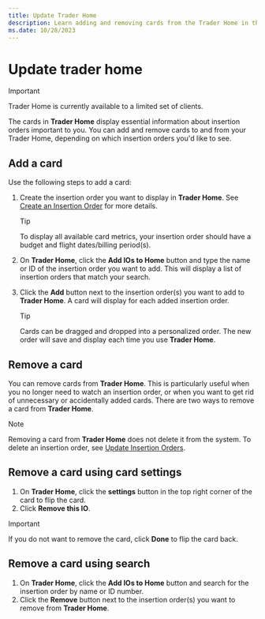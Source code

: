 ```yaml
---
title: Update Trader Home
description: Learn adding and removing cards from the Trader Home in this page.  
ms.date: 10/28/2023
---
```



# Update trader home

> [!IMPORTANT]
> Trader Home is currently available to a limited set of clients. 

The cards in **Trader Home** display
essential information about insertion orders important to you. You can
add and remove cards to and from your Trader Home, depending on which
insertion orders you'd like to see.

## Add a card

Use the following steps to add a card:

1. Create the insertion order you want to display in
    **Trader Home**. See [Create an Insertion Order](create-an-insertion-order.md) for more details.
    
    > [!TIP]
    > To display all available card metrics, your insertion order should have a budget and flight dates/billing period(s).

1. On **Trader Home**, click the **Add IOs to
    Home** button and type the name or ID of the insertion order
    you want to add. This will display a list of insertion orders that
    match your search.
1. Click the **Add** button next to the
    insertion order(s) you want to add to
    **Trader Home**. A card will
    display for each added insertion order.

    > [!TIP]
    > Cards can be dragged and dropped into a personalized order. The new order will save and display each time you use **Trader Home**.

## Remove a card

You can remove cards from **Trader
Home**. This is particularly useful when you no longer need to
watch an insertion order, or when you want to get rid of unnecessary or
accidentally added cards. There are two ways to remove a card from
**Trader Home**.

> [!NOTE]
> Removing a card from **Trader Home** does not delete it from the system. To delete an insertion order, see [Update Insertion Orders](update-insertion-orders.md).

## Remove a card using card settings

1. On **Trader Home**, click the
    **settings** button in the top right corner of the card to flip the
    card.
1. Click **Remove this IO**.

> [!IMPORTANT]
> If you do not want to remove the card, click **Done** to flip the card back.

## Remove a card using search

1. On **Trader Home**, click the **Add IOs to
    Home** button and search for the insertion order by name or ID
    number.
1. Click the **Remove** button next to
    the insertion order(s) you want to remove from
    **Trader Home**.
